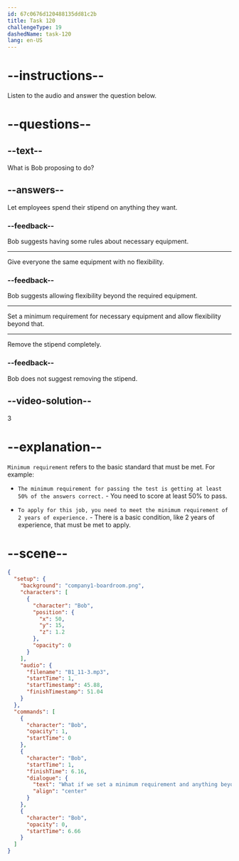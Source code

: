 ```yaml
---
id: 67c0676d120488135dd81c2b
title: Task 120
challengeType: 19
dashedName: task-120
lang: en-US
---
```


<!-- (Audio) Bob: What if we set a minimum requirement, and anything beyond that can be used for personal preferences? -->

# --instructions--

Listen to the audio and answer the question below.

# --questions--

## --text--

What is Bob proposing to do?

## --answers--

Let employees spend their stipend on anything they want.

### --feedback--

Bob suggests having some rules about necessary equipment.

---

Give everyone the same equipment with no flexibility.

### --feedback--

Bob suggests allowing flexibility beyond the required equipment.

---

Set a minimum requirement for necessary equipment and allow flexibility beyond that.

---

Remove the stipend completely.

### --feedback--

Bob does not suggest removing the stipend.

## --video-solution--

3

# --explanation--

`Minimum requirement` refers to the basic standard that must be met. For example:

- `The minimum requirement for passing the test is getting at least 50% of the answers correct.` - You need to score at least 50% to pass.

- `To apply for this job, you need to meet the minimum requirement of 2 years of experience.` - There is a basic condition, like 2 years of experience, that must be met to apply.

# --scene--

```json
{
  "setup": {
    "background": "company1-boardroom.png",
    "characters": [
      {
        "character": "Bob",
        "position": {
          "x": 50,
          "y": 15,
          "z": 1.2
        },
        "opacity": 0
      }
    ],
    "audio": {
      "filename": "B1_11-3.mp3",
      "startTime": 1,
      "startTimestamp": 45.88,
      "finishTimestamp": 51.04
    }
  },
  "commands": [
    {
      "character": "Bob",
      "opacity": 1,
      "startTime": 0
    },
    {
      "character": "Bob",
      "startTime": 1,
      "finishTime": 6.16,
      "dialogue": {
        "text": "What if we set a minimum requirement and anything beyond that can be used for personal preferences?",
        "align": "center"
      }
    },
    {
      "character": "Bob",
      "opacity": 0,
      "startTime": 6.66
    }
  ]
}
```
